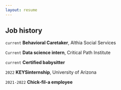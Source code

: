 ```yaml
---
layout: resume
---
```

## Job history
`current`
__Behavioral Caretaker__, Althia Social Services

`Current`
__Data science intern__, Critical Path Institute

`current`
__Certified babysitter__

`2022`
 __KEYSinternship__, University of Arizona

`2021-2022`
 __Chick-fil-a employee__

